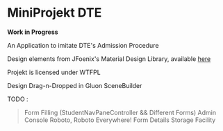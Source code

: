 # MiniProjekt DTE

**Work in Progress**

An Application to imitate DTE's Admission Procedure  

Design elements from JFoenix's Material Design Library, available [here](https://github.com/jfoenixadmin/JFoenix)  

Projekt is licensed under WTFPL  

Design Drag-n-Dropped in Gluon SceneBuilder  

TODO :
> Form Filling (StudentNavPaneController && Different Forms)
> Admin Console
> Roboto, Roboto Everywhere!
> Form Details Storage Facility

